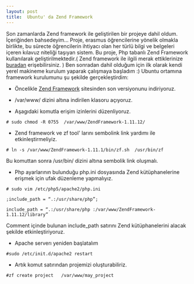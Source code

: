 ```yaml
---
layout: post
title:  Ubuntu' da Zend Framework 
---
```


Son zamanlarda Zend framework ile geliştirilen bir projeye dahil oldum. İçeriğinden bahsedeyim... Proje, erasmus öğrencilerine yönelik olmakla birlikte, bu sürecte öğrencilerin ihtiyacı olan her türlü bilgi ve belgeleri içeren kılavuz niteliği taşıyan sistem.
Bu proje, Php tabanlı Zend Framework kullanılarak geliştirilmektedir.( Zend framework ile ilgili merak ettiklerinize [buradan](http://framework.zend.com/) erişebilirsiniz. ) Ben sonradan dahil olduğum için ilk olarak kendi yerel makineme kurulum yaparak çalışmaya başladım :) Ubuntu ortamına framework kurulumunu şu şekilde gerçekleştirdim:

- Öncelikle [Zend Framework](http://www.zend.com/community/downloads/) sitesinden son versiyonunu indiriyoruz.

- /var/www/ dizini altına indirilen klasoru açıyoruz.

-  Aşagıdaki komutla erişim izinlerini düzenliyoruz.

  `# sudo chmod -R 0755  /var/www/ZendFramework-1.11.12/`

- Zend framework ve zf tool' larını sembolink link yardımı ile etkinleştirmeliyiz. 

 `# ln -s /var/www/ZendFramework-1.11.1/bin/zf.sh  /usr/bin/zf`

 Bu komuttan sonra /usr/bin/ dizini altına sembolik link oluşmalı.

- Php ayarlarının bulunduğu php.ini dosyasında Zend kütüphanelerine erişmek için ufak düzenleme yapmalıyız.

`# sudo vim /etc/php5/apache2/php.ini`

`;include_path = “.:/usr/share/php”;`

`include_path = “.:/usr/share/php :/var/www/ZendFramework-1.11.12/library”`

Comment içinde bulunan include_path satırını Zend kütüphanelerini alacak şekilde etkinleştiriyoruz.

- Apache serverı yeniden başlatalım

`#sudo /etc/init.d/apache2 restart`

- Artık komut satırından projemizi oluşturabiliriz.

`#zf create project   /var/www/may_project `






  
          







